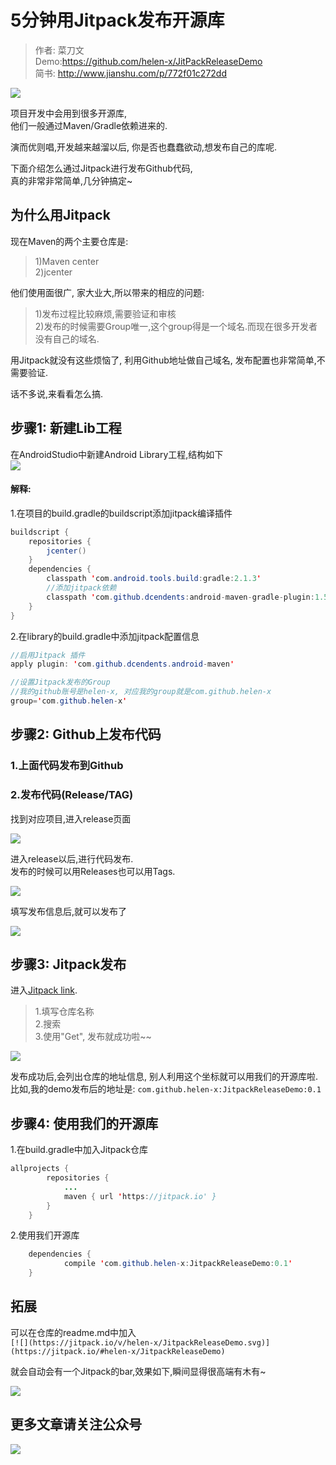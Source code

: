 # 5分钟用Jitpack发布开源库   

>作者: 菜刀文   
>Demo:https://github.com/helen-x/JitPackReleaseDemo  
>简书: http://www.jianshu.com/p/772f01c272dd   

 
[![](https://jitpack.io/v/helen-x/JitpackReleaseDemo.svg)](https://jitpack.io/#helen-x/JitpackReleaseDemo)
 
项目开发中会用到很多开源库,  
他们一般通过Maven/Gradle依赖进来的.   



演而优则唱,开发越来越溜以后, 你是否也蠢蠢欲动,想发布自己的库呢.   

下面介绍怎么通过Jitpack进行发布Github代码,  
真的非常非常简单,几分钟搞定~  


## 为什么用Jitpack

现在Maven的两个主要仓库是:  
>1)Maven center   
2)jcenter       

他们使用面很广, 家大业大,所以带来的相应的问题:  
>1)发布过程比较麻烦,需要验证和审核  
2)发布的时候需要Group唯一,这个group得是一个域名.而现在很多开发者没有自己的域名.   


用Jitpack就没有这些烦恼了, 利用Github地址做自己域名, 发布配置也非常简单,不需要验证.  

话不多说,来看看怎么搞.   


## 步骤1: 新建Lib工程     

在AndroidStudio中新建Android Library工程,结构如下   
![](http://upload-images.jianshu.io/upload_images/4048192-755470ecd25ab04a.png?imageMogr2/auto-orient/strip%7CimageView2/2/w/1240)

#### 解释:  
1.在项目的build.gradle的buildscript添加jitpack编译插件    

```java   
buildscript {
    repositories {
        jcenter()
    }
    dependencies {
        classpath 'com.android.tools.build:gradle:2.1.3'
        //添加jitpack依赖
        classpath 'com.github.dcendents:android-maven-gradle-plugin:1.5'
    }
}
```  

2.在library的build.gradle中添加jitpack配置信息  

```java   
//启用Jitpack 插件
apply plugin: 'com.github.dcendents.android-maven'

//设置Jitpack发布的Group
//我的github账号是helen-x, 对应我的group就是com.github.helen-x
group='com.github.helen-x'

```   


## 步骤2: Github上发布代码      
### 1.上面代码发布到Github   
### 2.发布代码(Release/TAG)    
 找到对应项目,进入release页面 
 

![](http://upload-images.jianshu.io/upload_images/4048192-97d738c667e41eaa.png?imageMogr2/auto-orient/strip%7CimageView2/2/w/1240)


 进入release以后,进行代码发布.  
发布的时候可以用Releases也可以用Tags.   


![](http://upload-images.jianshu.io/upload_images/4048192-1896d6c6c531bfed.png?imageMogr2/auto-orient/strip%7CimageView2/2/w/1240)

填写发布信息后,就可以发布了  


![](http://upload-images.jianshu.io/upload_images/4048192-38f812569de24fd6.png?imageMogr2/auto-orient/strip%7CimageView2/2/w/1240)

## 步骤3: Jitpack发布   

进入[Jitpack link](https://jitpack.io/).   
>1.填写仓库名称   
>2.搜索  
>3.使用"Get", 发布就成功啦~~


![](http://upload-images.jianshu.io/upload_images/4048192-4e9734e3520ba9f6.png?imageMogr2/auto-orient/strip%7CimageView2/2/w/1240)


发布成功后,会列出仓库的地址信息, 别人利用这个坐标就可以用我们的开源库啦.  
比如,我的demo发布后的地址是: `com.github.helen-x:JitpackReleaseDemo:0.1`

## 步骤4: 使用我们的开源库
1.在build.gradle中加入Jitpack仓库

```java   
allprojects {
		repositories {
			...
			maven { url 'https://jitpack.io' }
		}
	}
```  

2.使用我们开源库   
  
```java    
	dependencies {
	        compile 'com.github.helen-x:JitpackReleaseDemo:0.1'
	}  
```  


## 拓展      
可以在仓库的readme.md中加入  
`[![](https://jitpack.io/v/helen-x/JitpackReleaseDemo.svg)](https://jitpack.io/#helen-x/JitpackReleaseDemo)`

就会自动会有一个Jitpack的bar,效果如下,瞬间显得很高端有木有~

[![](https://jitpack.io/v/helen-x/JitpackReleaseDemo.svg)](https://jitpack.io/#helen-x/JitpackReleaseDemo)   



## 更多文章请关注公众号   

![](http://upload-images.jianshu.io/upload_images/4048192-ece9d6c782f566d8.png?imageMogr2/auto-orient/strip%7CimageView2/2/w/1240)
